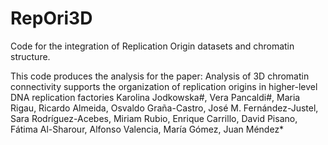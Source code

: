 # RepOri3D
Code for the integration of Replication Origin datasets and chromatin structure.

This code produces the analysis for the paper:
Analysis of 3D chromatin connectivity supports the organization of replication origins in higher-level DNA replication factories
Karolina Jodkowska#, Vera Pancaldi#, Maria Rigau, Ricardo Almeida, Osvaldo Graña-Castro, José M. Fernández-Justel, Sara Rodríguez-Acebes, Miriam Rubio, Enrique Carrillo, David Pisano, Fátima Al-Sharour, Alfonso Valencia, María Gómez, Juan Méndez*

